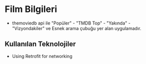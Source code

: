 # Film Bilgileri 
- themoviedb api ile "Popüler" - "TMDB Top" - "Yakında" - "Vizyondakiler" ve Esnek arama çubuğu yer alan uygulamadır.


## Kullanılan Teknolojiler
* Using Retrofit for networking
